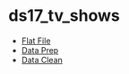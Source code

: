 # ds17_tv_shows
+ [Flat File](https://github.com/mosheharary/ds17_tv_shows/blob/main//tv_flat_file.ipynb)
+ [Data Prep](https://github.com/mosheharary/ds17_tv_shows/blob/main/tv_data_prep.ipynb)
+ [Data Clean](https://github.com/mosheharary/ds17_tv_shows/blob/main/tv_data_cleansing.ipynb)
